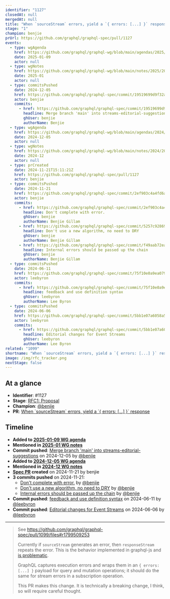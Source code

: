 ```yaml
---
identifier: "1127"
closedAt: null
mergedAt: null
title: "When `sourceStream` errors, yield a `{ errors: [...] }` response"
stage: "1"
champion: benjie
prUrl: https://github.com/graphql/graphql-spec/pull/1127
events:
  - type: wgAgenda
    href: https://github.com/graphql/graphql-wg/blob/main/agendas/2025/01-Jan/09-wg-primary.md
    date: 2025-01-09
    actor: null
  - type: wgNotes
    href: https://github.com/graphql/graphql-wg/blob/main/notes/2025/2025-01.md
    date: 2025-01
    actor: null
  - type: commitsPushed
    date: 2024-12-05
    href: https://github.com/graphql/graphql-spec/commit/19519699d9f32afac4bc61395e239431137feb33
    actor: benjie
    commits:
      - href: https://github.com/graphql/graphql-spec/commit/19519699d9f32afac4bc61395e239431137feb33
        headline: Merge branch 'main' into streams-editorial-suggestions
        ghUser: benjie
        authorName: Benjie
  - type: wgAgenda
    href: https://github.com/graphql/graphql-wg/blob/main/agendas/2024/12-Dec/05-wg-primary.md
    date: 2024-12-05
    actor: null
  - type: wgNotes
    href: https://github.com/graphql/graphql-wg/blob/main/notes/2024/2024-12.md
    date: 2024-12
    actor: null
  - type: prCreated
    date: 2024-11-21T15:11:21Z
    href: https://github.com/graphql/graphql-spec/pull/1127
    actor: benjie
  - type: commitsPushed
    date: 2024-11-21
    href: https://github.com/graphql/graphql-spec/commit/2ef903c4a4fd6a0793c0274c67a42d53ca419170
    actor: benjie
    commits:
      - href: https://github.com/graphql/graphql-spec/commit/2ef903c4a4fd6a0793c0274c67a42d53ca419170
        headline: Don't complete with error.
        ghUser: benjie
        authorName: Benjie Gillam
      - href: https://github.com/graphql/graphql-spec/commit/5257c92869451ae79134ecd8e3f3b13a6005b652
        headline: Don't use a new algorithm, no need to DRY
        ghUser: benjie
        authorName: Benjie Gillam
      - href: https://github.com/graphql/graphql-spec/commit/f49aab72ea487dd47fc1e1f72dcf939b3d0b221e
        headline: Internal errors should be passed up the chain
        ghUser: benjie
        authorName: Benjie Gillam
  - type: commitsPushed
    date: 2024-06-11
    href: https://github.com/graphql/graphql-spec/commit/75f10e0a9ea07920b6a6ceb6ec0009aa5be974c7
    actor: leebyron
    commits:
      - href: https://github.com/graphql/graphql-spec/commit/75f10e0a9ea07920b6a6ceb6ec0009aa5be974c7
        headline: feedback and use definition syntax
        ghUser: leebyron
        authorName: Lee Byron
  - type: commitsPushed
    date: 2024-06-06
    href: https://github.com/graphql/graphql-spec/commit/5bb1e07a6058a54af437d3814e6b705f573f552e
    actor: leebyron
    commits:
      - href: https://github.com/graphql/graphql-spec/commit/5bb1e07a6058a54af437d3814e6b705f573f552e
        headline: Editorial changes for Event Streams
        ghUser: leebyron
        authorName: Lee Byron
related: "1099"
shortname: "When `sourceStream` errors, yield a `{ errors: [...] }` response"
image: /img/rfc_tracker.png
nextStage: false
---
```


## At a glance

- **Identifier**: #1127
- **Stage**: [RFC1: Proposal](https://github.com/graphql/graphql-spec/blob/main/CONTRIBUTING.md#stage-1-proposal)
- **Champion**: [@benjie](https://github.com/benjie)
- **PR**: [When &#x60;sourceStream&#x60; errors, yield a &#x60;&#x7b; errors: &#x5b;...&#x5d; &#x7d;&#x60; response](https://github.com/graphql/graphql-spec/pull/1127)

<!-- BEGIN_CUSTOM_TEXT -->



<!-- END_CUSTOM_TEXT -->

## Timeline

- **Added to [2025-01-09 WG agenda](https://github.com/graphql/graphql-wg/blob/main/agendas/2025/01-Jan/09-wg-primary.md)**
- **Mentioned in [2025-01 WG notes](https://github.com/graphql/graphql-wg/blob/main/notes/2025/2025-01.md)**
- **Commit pushed**: [Merge branch 'main' into streams-editorial-suggestions](https://github.com/graphql/graphql-spec/commit/19519699d9f32afac4bc61395e239431137feb33) on 2024-12-05 by [@benjie](https://github.com/benjie)
- **Added to [2024-12-05 WG agenda](https://github.com/graphql/graphql-wg/blob/main/agendas/2024/12-Dec/05-wg-primary.md)**
- **Mentioned in [2024-12 WG notes](https://github.com/graphql/graphql-wg/blob/main/notes/2024/2024-12.md)**
- **[Spec PR](https://github.com/graphql/graphql-spec/pull/1127) created** on 2024-11-21 by benjie
- **3 commits pushed** on 2024-11-21:
  - [Don't complete with error.](https://github.com/graphql/graphql-spec/commit/2ef903c4a4fd6a0793c0274c67a42d53ca419170) by [@benjie](https://github.com/benjie)
  - [Don't use a new algorithm, no need to DRY](https://github.com/graphql/graphql-spec/commit/5257c92869451ae79134ecd8e3f3b13a6005b652) by [@benjie](https://github.com/benjie)
  - [Internal errors should be passed up the chain](https://github.com/graphql/graphql-spec/commit/f49aab72ea487dd47fc1e1f72dcf939b3d0b221e) by [@benjie](https://github.com/benjie)
- **Commit pushed**: [feedback and use definition syntax](https://github.com/graphql/graphql-spec/commit/75f10e0a9ea07920b6a6ceb6ec0009aa5be974c7) on 2024-06-11 by [@leebyron](https://github.com/leebyron)
- **Commit pushed**: [Editorial changes for Event Streams](https://github.com/graphql/graphql-spec/commit/5bb1e07a6058a54af437d3814e6b705f573f552e) on 2024-06-06 by [@leebyron](https://github.com/leebyron)

<!-- VERBATIM -->

---

> See https://github.com/graphql/graphql-spec/pull/1099/files#r1799509253
> 
> Currently if `sourceStream` generates an error, then `responseStream` repeats the error. This is the behavior implemented in graphql-js and [is problematic](https://github.com/graphql/graphql-js/issues/4001).
> 
> GraphQL captures execution errors and wraps them in an `{ errors: [...] }` payload for query and mutation operations; it should do the same for stream errors in a subscription operation.
> 
> This PR makes this change. It is technically a breaking change, I think, so will require​ careful thought.
